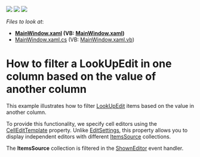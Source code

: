 <!-- default badges list -->
![](https://img.shields.io/endpoint?url=https://codecentral.devexpress.com/api/v1/VersionRange/128650458/21.1.5%2B)
[![](https://img.shields.io/badge/Open_in_DevExpress_Support_Center-FF7200?style=flat-square&logo=DevExpress&logoColor=white)](https://supportcenter.devexpress.com/ticket/details/E3826)
[![](https://img.shields.io/badge/📖_How_to_use_DevExpress_Examples-e9f6fc?style=flat-square)](https://docs.devexpress.com/GeneralInformation/403183)
<!-- default badges end -->
<!-- default file list -->
*Files to look at*:

* **[MainWindow.xaml](./CS/MainWindow.xaml) (VB: [MainWindow.xaml](./VB/MainWindow.xaml))**
* [MainWindow.xaml.cs](./CS/MainWindow.xaml.cs) (VB: [MainWindow.xaml.vb](./VB/MainWindow.xaml.vb))
<!-- default file list end -->
# How to filter a LookUpEdit in one column based on the value of another column

This example illustrates how to filter [LookUpEdit](https://docs.devexpress.com/WPF/8862/controls-and-libraries/data-editors/editor-types/lookupedit) items based on the value in another column.

To provide this functionality, we specify cell editors using the [CellEditTemplate](https://docs.devexpress.com/WPF/DevExpress.Xpf.Grid.ColumnBase.CellEditTemplate) property. Unlike [EditSettings](https://docs.devexpress.com/WPF/DevExpress.Xpf.Grid.ColumnBase.EditSettings), this property allows you to display independent editors with different [ItemsSource](https://docs.devexpress.com/WPF/DevExpress.Xpf.Editors.LookUpEditBase.ItemsSource) collections.

The **ItemsSource** collection is filtered in the [ShownEditor](https://docs.devexpress.com/WPF/DevExpress.Xpf.Grid.GridViewBase.ShownEditor) event handler.
